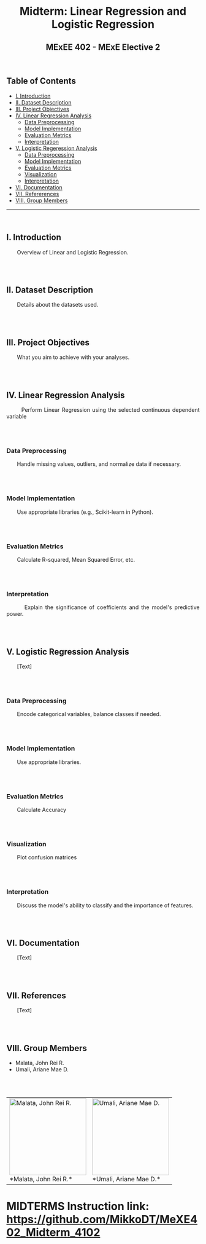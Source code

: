 <h1 align="center">Midterm: Linear Regression and Logistic Regression</h1>
<h2 align="center">MExEE 402 - MExE Elective 2</h2>
<br>

## Table of Contents
  - [I. Introduction](#i-introduction)
  - [II. Dataset Description](#ii-dataset-description)
  - [III. Project Objectives](#iii-project-objectives)
  - [IV. Linear Regression Analysis](#iv-linear-regression-analysis)
      - [Data Preprocessing](#data-preprocessing)
      - [Model Implementation](#model-implemenation)
      - [Evaluation Metrics](#evaluation-metrics)
      - [Interpretation](#interpretation)
  - [V. Logistic Regeression Analysis](#v-logistic-regression-analysis)
      - [Data Preprocessing](#data-preprocessing)
      - [Model Implementation](#model-implemenation)
      - [Evaluation Metrics](#evaluation-metrics)
      - [Visualization](#visualization)
      - [Interpretation](#interpretation)
  - [VI. Documentation](#vi-documentation)
  - [VII. Refererences](#vii-references)
  - [VIII. Group Members](#vii-group-members)
<hr> 
<br>


## I. Introduction
<p align="justify"> 
  &nbsp;&nbsp;&nbsp;&nbsp;&nbsp;&nbsp; Overview of Linear and Logistic Regression.
  </p>
<br>
<br>


## II. Dataset Description
<p align="justify"> 
  &nbsp;&nbsp;&nbsp;&nbsp;&nbsp;&nbsp; Details about the datasets used.
  </p>
<br>
<br>


## III. Project Objectives
<p align="justify"> 
  &nbsp;&nbsp;&nbsp;&nbsp;&nbsp;&nbsp; What you aim to achieve with your analyses.
  </p>
<br>
<br>


## IV. Linear Regression Analysis
<p align="justify"> 
  &nbsp;&nbsp;&nbsp;&nbsp;&nbsp;&nbsp; Perform Linear Regression using the selected continuous dependent variable
  </p>
<br>
<br>

### Data Preprocessing
<p align="justify"> 
  &nbsp;&nbsp;&nbsp;&nbsp;&nbsp;&nbsp; Handle missing values, outliers, and normalize data if necessary.
  </p>
<br>
<br>

### Model Implementation
<p align="justify"> 
  &nbsp;&nbsp;&nbsp;&nbsp;&nbsp;&nbsp; Use appropriate libraries (e.g., Scikit-learn in Python).
  </p>
<br>
<br>

### Evaluation Metrics
<p align="justify"> 
  &nbsp;&nbsp;&nbsp;&nbsp;&nbsp;&nbsp; Calculate R-squared, Mean Squared Error, etc.
  </p>
<br>
<br>


### Interpretation
<p align="justify"> 
  &nbsp;&nbsp;&nbsp;&nbsp;&nbsp;&nbsp; Explain the significance of coefficients and the model's predictive power.
  </p>
<br>
<br>



## V. Logistic Regression Analysis
<p align="justify"> 
  &nbsp;&nbsp;&nbsp;&nbsp;&nbsp;&nbsp; [Text]
  </p>
<br>
<br>

### Data Preprocessing
<p align="justify"> 
  &nbsp;&nbsp;&nbsp;&nbsp;&nbsp;&nbsp; Encode categorical variables, balance classes if needed.
  </p>
<br>
<br>

### Model Implementation
<p align="justify"> 
  &nbsp;&nbsp;&nbsp;&nbsp;&nbsp;&nbsp; Use appropriate libraries.
  </p>
<br>
<br>

### Evaluation Metrics
<p align="justify"> 
  &nbsp;&nbsp;&nbsp;&nbsp;&nbsp;&nbsp; Calculate Accuracy
  </p>
<br>
<br>

### Visualization
<p align="justify"> 
  &nbsp;&nbsp;&nbsp;&nbsp;&nbsp;&nbsp; Plot confusion matrices
  </p>
<br>
<br>

### Interpretation
<p align="justify"> 
  &nbsp;&nbsp;&nbsp;&nbsp;&nbsp;&nbsp; Discuss the model's ability to classify and the importance of features.
  </p>
<br>
<br>



## VI. Documentation
<p align="justify"> 
  &nbsp;&nbsp;&nbsp;&nbsp;&nbsp;&nbsp; [Text]
  </p>
<br>
<br>


## VII. References
<p align="justify"> 
  &nbsp;&nbsp;&nbsp;&nbsp;&nbsp;&nbsp; [Text]
  </p>
<br>
<br>


## VIII. Group Members
- Malata, John Rei R.
- Umali, Ariane Mae D.
<br>
<br>

<table>
<tr>
<td><img src="https://starmometer.com/2022/06/09/bini-named-by-rolling-stone-as-one-of-spotify-radars-rising-global-artists/" alt="Malata, John Rei R." width="200"/><br>*Malata, John Rei R.*</td>
<td><img src="https://starmometer.com/2022/06/09/bini-named-by-rolling-stone-as-one-of-spotify-radars-rising-global-artists/" alt="Umali, Ariane Mae D." width="200"/><br>*Umali, Ariane Mae D.*</td>
</tr>
</table>




# MIDTERMS Instruction link: https://github.com/MikkoDT/MeXE402_Midterm_4102
